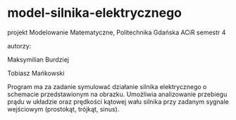 # model-silnika-elektrycznego
projekt Modelowanie Matematyczne, Politechnika Gdańska ACiR semestr 4


autorzy:

Maksymilian Burdziej

Tobiasz Mańkowski

Program ma za zadanie symulować działanie silnika elektrycznego o schemacie przedstawionym na obrazku. Umożliwia analizowanie przebiegu prądu w układzie oraz prędkości kątowej wału silnika przy zadanym sygnale wejściowym (prostokąt, trójkąt, sinus).
